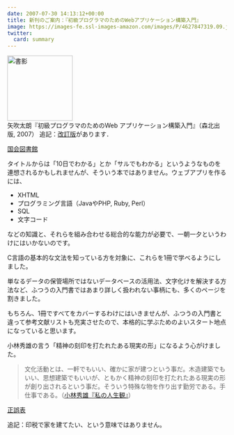 ```yaml
---
date: 2007-07-30 14:13:12+00:00
title: 新刊のご案内：『初級プログラマのためのWebアプリケーション構築入門』
image: https://images-fe.ssl-images-amazon.com/images/P/4627847319.09.jpg
twitter:
  card: summary
---
```


<img src="https://images-fe.ssl-images-amazon.com/images/P/4627847319.09.jpg" alt="書影" style="height:150px;" /><br/>矢吹太朗『初級プログラマのためのWeb アプリケーション構築入門』（森北出版, 2007） 追記：[改訂版](https://taroyabuki.github.io/2011/04/23/a-book-about-web-application2/)があります．

[国会図書館](https://ndlsearch.ndl.go.jp/books/R100000002-I000008774530)

タイトルからは「10日でわかる」とか「サルでもわかる」というようなものを連想されるかもしれませんが、そういう本ではありません。ウェブアプリを作るには、

* XHTML
* プログラミング言語（JavaやPHP, Ruby, Perl）
* SQL
* 文字コード

などの知識と、それらを組み合わせる総合的な能力が必要で、一朝一夕というわけにはいかないのです。

C言語の基本的な文法を知っている方を対象に、これらを1冊で学べるようにしました。

単なるデータの保管場所ではないデータベースの活用法、文字化けを解決する方法など、ふつうの入門書ではあまり詳しく扱われない事柄にも、多くのページを割きました。

もちろん、1冊ですべてをカバーするわけにはいきませんが、ふつうの入門書と違って参考文献リストも充実させたので、本格的に学ぶためのよいスタート地点になっていると思います。

小林秀雄の言う「精神の刻印を打たれたある現実の形」になるよう心がけました。

> 文化活動とは、一軒でもいい、確かに家が建つという事だ。木造建築でもいい、思想建築でもいいが、ともかく精神の刻印を打たれたある現実の形が創り出されるという事だ。そういう特殊な物を作り出す勤労である。手仕事である。（[小林秀雄『私の人生観』](http://www.amazon.co.jp/exec/obidos/ASIN/4106435578/inquisitor-22/)）

<a href="https://web.archive.org/web/20100311025524/http://www.unfindable.net/web-app-book/wiki/%E6%AD%A3%E8%AA%A4%E8%A1%A8">正誤表</a>

追記：印税で家を建てたい、という意味ではありません。
